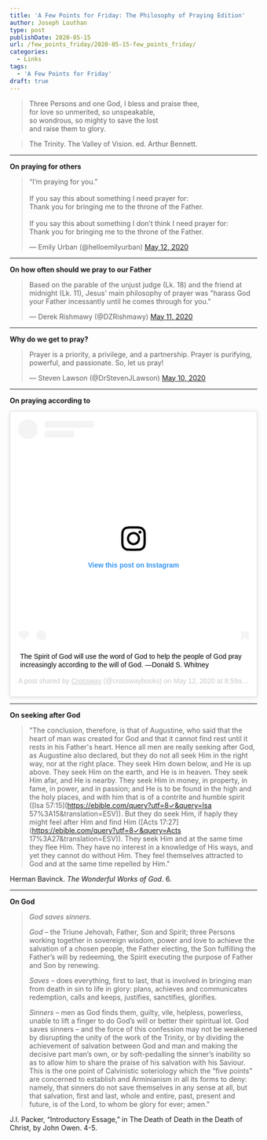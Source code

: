 ```yaml
---
title: 'A Few Points for Friday: The Philosophy of Praying Edition'
author: Joseph Louthan
type: post
publishDate: 2020-05-15
url: /few_points_friday/2020-05-15-few_points_friday/
categories:
  - Links
tags:
  - 'A Few Points for Friday'
draft: true
---
```


>Three Persons and one God, I bless and praise thee,<br>
>for love so unmerited, so unspeakable,<br>
>so wondrous, so mighty to save the lost<br>
>and raise them to glory.

>The Trinity. The Valley of Vision. ed. Arthur Bennett.

------

**On praying for others**

<blockquote class="twitter-tweet"><p lang="en" dir="ltr">“I’m praying for you.”<br><br>If you say this about something I need prayer for:<br>Thank you for bringing me to the throne of the Father.<br><br>If you say this about something I don’t think I need prayer for:<br>Thank you for bringing me to the throne of the Father.</p>&mdash; Emily Urban (@helloemilyurban) <a href="https://twitter.com/helloemilyurban/status/1260014019722674177?ref_src=twsrc%5Etfw">May 12, 2020</a></blockquote> <script async src="https://platform.twitter.com/widgets.js" charset="utf-8"></script>

------

**On how often should we pray to our Father**

<blockquote class="twitter-tweet"><p lang="en" dir="ltr">Based on the parable of the unjust judge (Lk. 18) and the friend at midnight (Lk. 11), Jesus&#39; main philosophy of prayer was &quot;harass God your Father incessantly until he comes through for you.&quot;</p>&mdash; Derek Rishmawy (@DZRishmawy) <a href="https://twitter.com/DZRishmawy/status/1259671664888999936?ref_src=twsrc%5Etfw">May 11, 2020</a></blockquote> <script async src="https://platform.twitter.com/widgets.js" charset="utf-8"></script>

------

**Why do we get to pray?**

<blockquote class="twitter-tweet"><p lang="en" dir="ltr">Prayer is a priority, a privilege, and a partnership. Prayer is purifying, powerful, and passionate. So, let us pray!</p>&mdash; Steven Lawson (@DrStevenJLawson) <a href="https://twitter.com/DrStevenJLawson/status/1259628751001878532?ref_src=twsrc%5Etfw">May 10, 2020</a></blockquote> <script async src="https://platform.twitter.com/widgets.js" charset="utf-8"></script>

------

**On praying according to**

<blockquote class="instagram-media" data-instgrm-captioned data-instgrm-permalink="https://www.instagram.com/p/CAF_znaHIbx/?utm_source=ig_embed&amp;utm_campaign=loading" data-instgrm-version="12" style=" background:#FFF; border:0; border-radius:3px; box-shadow:0 0 1px 0 rgba(0,0,0,0.5),0 1px 10px 0 rgba(0,0,0,0.15); margin: 1px; max-width:540px; min-width:326px; padding:0; width:99.375%; width:-webkit-calc(100% - 2px); width:calc(100% - 2px);"><div style="padding:16px;"> <a href="https://www.instagram.com/p/CAF_znaHIbx/?utm_source=ig_embed&amp;utm_campaign=loading" style=" background:#FFFFFF; line-height:0; padding:0 0; text-align:center; text-decoration:none; width:100%;" target="_blank"> <div style=" display: flex; flex-direction: row; align-items: center;"> <div style="background-color: #F4F4F4; border-radius: 50%; flex-grow: 0; height: 40px; margin-right: 14px; width: 40px;"></div> <div style="display: flex; flex-direction: column; flex-grow: 1; justify-content: center;"> <div style=" background-color: #F4F4F4; border-radius: 4px; flex-grow: 0; height: 14px; margin-bottom: 6px; width: 100px;"></div> <div style=" background-color: #F4F4F4; border-radius: 4px; flex-grow: 0; height: 14px; width: 60px;"></div></div></div><div style="padding: 19% 0;"></div> <div style="display:block; height:50px; margin:0 auto 12px; width:50px;"><svg width="50px" height="50px" viewBox="0 0 60 60" version="1.1" xmlns="https://www.w3.org/2000/svg" xmlns:xlink="https://www.w3.org/1999/xlink"><g stroke="none" stroke-width="1" fill="none" fill-rule="evenodd"><g transform="translate(-511.000000, -20.000000)" fill="#000000"><g><path d="M556.869,30.41 C554.814,30.41 553.148,32.076 553.148,34.131 C553.148,36.186 554.814,37.852 556.869,37.852 C558.924,37.852 560.59,36.186 560.59,34.131 C560.59,32.076 558.924,30.41 556.869,30.41 M541,60.657 C535.114,60.657 530.342,55.887 530.342,50 C530.342,44.114 535.114,39.342 541,39.342 C546.887,39.342 551.658,44.114 551.658,50 C551.658,55.887 546.887,60.657 541,60.657 M541,33.886 C532.1,33.886 524.886,41.1 524.886,50 C524.886,58.899 532.1,66.113 541,66.113 C549.9,66.113 557.115,58.899 557.115,50 C557.115,41.1 549.9,33.886 541,33.886 M565.378,62.101 C565.244,65.022 564.756,66.606 564.346,67.663 C563.803,69.06 563.154,70.057 562.106,71.106 C561.058,72.155 560.06,72.803 558.662,73.347 C557.607,73.757 556.021,74.244 553.102,74.378 C549.944,74.521 548.997,74.552 541,74.552 C533.003,74.552 532.056,74.521 528.898,74.378 C525.979,74.244 524.393,73.757 523.338,73.347 C521.94,72.803 520.942,72.155 519.894,71.106 C518.846,70.057 518.197,69.06 517.654,67.663 C517.244,66.606 516.755,65.022 516.623,62.101 C516.479,58.943 516.448,57.996 516.448,50 C516.448,42.003 516.479,41.056 516.623,37.899 C516.755,34.978 517.244,33.391 517.654,32.338 C518.197,30.938 518.846,29.942 519.894,28.894 C520.942,27.846 521.94,27.196 523.338,26.654 C524.393,26.244 525.979,25.756 528.898,25.623 C532.057,25.479 533.004,25.448 541,25.448 C548.997,25.448 549.943,25.479 553.102,25.623 C556.021,25.756 557.607,26.244 558.662,26.654 C560.06,27.196 561.058,27.846 562.106,28.894 C563.154,29.942 563.803,30.938 564.346,32.338 C564.756,33.391 565.244,34.978 565.378,37.899 C565.522,41.056 565.552,42.003 565.552,50 C565.552,57.996 565.522,58.943 565.378,62.101 M570.82,37.631 C570.674,34.438 570.167,32.258 569.425,30.349 C568.659,28.377 567.633,26.702 565.965,25.035 C564.297,23.368 562.623,22.342 560.652,21.575 C558.743,20.834 556.562,20.326 553.369,20.18 C550.169,20.033 549.148,20 541,20 C532.853,20 531.831,20.033 528.631,20.18 C525.438,20.326 523.257,20.834 521.349,21.575 C519.376,22.342 517.703,23.368 516.035,25.035 C514.368,26.702 513.342,28.377 512.574,30.349 C511.834,32.258 511.326,34.438 511.181,37.631 C511.035,40.831 511,41.851 511,50 C511,58.147 511.035,59.17 511.181,62.369 C511.326,65.562 511.834,67.743 512.574,69.651 C513.342,71.625 514.368,73.296 516.035,74.965 C517.703,76.634 519.376,77.658 521.349,78.425 C523.257,79.167 525.438,79.673 528.631,79.82 C531.831,79.965 532.853,80.001 541,80.001 C549.148,80.001 550.169,79.965 553.369,79.82 C556.562,79.673 558.743,79.167 560.652,78.425 C562.623,77.658 564.297,76.634 565.965,74.965 C567.633,73.296 568.659,71.625 569.425,69.651 C570.167,67.743 570.674,65.562 570.82,62.369 C570.966,59.17 571,58.147 571,50 C571,41.851 570.966,40.831 570.82,37.631"></path></g></g></g></svg></div><div style="padding-top: 8px;"> <div style=" color:#3897f0; font-family:Arial,sans-serif; font-size:14px; font-style:normal; font-weight:550; line-height:18px;"> View this post on Instagram</div></div><div style="padding: 12.5% 0;"></div> <div style="display: flex; flex-direction: row; margin-bottom: 14px; align-items: center;"><div> <div style="background-color: #F4F4F4; border-radius: 50%; height: 12.5px; width: 12.5px; transform: translateX(0px) translateY(7px);"></div> <div style="background-color: #F4F4F4; height: 12.5px; transform: rotate(-45deg) translateX(3px) translateY(1px); width: 12.5px; flex-grow: 0; margin-right: 14px; margin-left: 2px;"></div> <div style="background-color: #F4F4F4; border-radius: 50%; height: 12.5px; width: 12.5px; transform: translateX(9px) translateY(-18px);"></div></div><div style="margin-left: 8px;"> <div style=" background-color: #F4F4F4; border-radius: 50%; flex-grow: 0; height: 20px; width: 20px;"></div> <div style=" width: 0; height: 0; border-top: 2px solid transparent; border-left: 6px solid #f4f4f4; border-bottom: 2px solid transparent; transform: translateX(16px) translateY(-4px) rotate(30deg)"></div></div><div style="margin-left: auto;"> <div style=" width: 0px; border-top: 8px solid #F4F4F4; border-right: 8px solid transparent; transform: translateY(16px);"></div> <div style=" background-color: #F4F4F4; flex-grow: 0; height: 12px; width: 16px; transform: translateY(-4px);"></div> <div style=" width: 0; height: 0; border-top: 8px solid #F4F4F4; border-left: 8px solid transparent; transform: translateY(-4px) translateX(8px);"></div></div></div></a> <p style=" margin:8px 0 0 0; padding:0 4px;"> <a href="https://www.instagram.com/p/CAF_znaHIbx/?utm_source=ig_embed&amp;utm_campaign=loading" style=" color:#000; font-family:Arial,sans-serif; font-size:14px; font-style:normal; font-weight:normal; line-height:17px; text-decoration:none; word-wrap:break-word;" target="_blank">The Spirit of God will use the word of God to help the people of God pray increasingly according to the will of God. —Donald S. Whitney</a></p> <p style=" color:#c9c8cd; font-family:Arial,sans-serif; font-size:14px; line-height:17px; margin-bottom:0; margin-top:8px; overflow:hidden; padding:8px 0 7px; text-align:center; text-overflow:ellipsis; white-space:nowrap;">A post shared by <a href="https://www.instagram.com/crosswaybooks/?utm_source=ig_embed&amp;utm_campaign=loading" style=" color:#c9c8cd; font-family:Arial,sans-serif; font-size:14px; font-style:normal; font-weight:normal; line-height:17px;" target="_blank"> Crossway</a> (@crosswaybooks) on <time style=" font-family:Arial,sans-serif; font-size:14px; line-height:17px;" datetime="2020-05-12T15:59:13+00:00">May 12, 2020 at 8:59am PDT</time></p></div></blockquote> <script async src="//www.instagram.com/embed.js"></script>

------

**On seeking after God**

> "The conclusion, therefore, is that of Augustine, who said that the heart of man was created for God and that it cannot find rest until it rests in his Father's heart. Hence all men are really seeking after God, as Augustine also declared, but they do not all seek Him in the right way, nor at the right place. They seek Him down below, and He is up above. They seek Him on the earth, and He is in heaven. They seek Him afar, and He is nearby. They seek Him in money, in property, in fame, in power, and in passion; and He is to be found in the high and the holy places, and with him that is of a contrite and humble spirit ([Isa 57:15](https://ebible.com/query?utf=8✓&query=Isa 57%3A15&translation=ESV)). But they do seek Him, if haply they might feel after Him and find Him ([Acts 17:27](https://ebible.com/query?utf=8✓&query=Acts 17%3A27&translation=ESV)). They seek Him and at the same time they flee Him. They have no interest in a knowledge of His ways, and yet they cannot do without Him. They feel themselves attracted to God and at the same time repelled by Him."

Herman Bavinck. *The Wonderful Works of God*. 6.

------

**On God**

> *God saves sinners.* 
>
> *God* – the Triune Jehovah, Father, Son and Spirit; three Persons working together in sovereign wisdom, power and love to achieve the salvation of a chosen people, the Father electing, the Son fulfilling the Father’s will by redeeming, the Spirit executing the purpose of Father and Son by renewing.
>
> *Saves* – does everything, first to last, that is involved in bringing man from death in sin to life in glory: plans, achieves and communicates redemption, calls and keeps, justifies, sanctifies, glorifies.
>
> *Sinners* – men as God finds them, guilty, vile, helpless, powerless, unable to lift a finger to do God’s will or better their spiritual lot. God saves sinners – and the force of this confession may not be weakened by disrupting the unity of the work of the Trinity, or by dividing the achievement of salvation between God and man and making the decisive part man’s own, or by soft-pedalling the sinner’s inability so as to allow him to share the praise of his salvation with his Saviour. This is the one point of Calvinistic soteriology which the “five points” are concerned to establish and Arminianism in all its forms to deny: namely, that sinners do not save themselves in any sense at all, but that salvation, first and last, whole and entire, past, present and future, is of the Lord, to whom be glory for ever; amen."

J.I. Packer, “Introductory Essage,” in The Death of Death in the Death of Christ, by John Owen. 4-5.